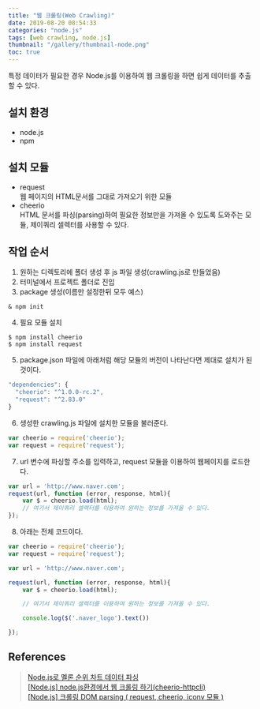 ```yaml
---
title: "웹 크롤링(Web Crawling)"
date: 2019-08-20 08:54:33
categories: "node.js"
tags: [web crawling, node.js]
thumbnail: "/gallery/thumbnail-node.png"
toc: true
---
```


특정 데이터가 필요한 경우 Node.js를 이용하여 웹 크롤링을 하면 쉽게 데이터를 추출할 수 있다.

<!-- more -->

## 설치 환경
* node.js
* npm

## 설치 모듈
* request  
웹 페이지의 HTML문서를 그대로 가져오기 위한 모듈
* cheerio  
HTML 문서를 파싱(parsing)하여 필요한 정보만을 가져올 수 있도록 도와주는 모듈, 제이쿼리 셀렉터를 사용할 수 있다.

## 작업 순서
1. 원하는 디렉토리에 폴더 생성 후 js 파일 생성(crawling.js로 만들었음)
2. 터미널에서 프로젝트 폴더로 진입
3. package 생성(이름만 설정한뒤 모두 예스)
```
& npm init
```

4. 필요 모듈 설치
```
$ npm install cheerio   
$ npm install request
```

5. package.json 파일에 아래처럼 해당 모듈의 버전이 나타난다면 제대로 설치가 된 것이다.
```javascript
"dependencies": {
  "cheerio": "^1.0.0-rc.2",
  "request": "^2.83.0"
}
```

6. 생성한 crawling.js 파일에 설치한 모듈을 불러준다.
```javascript
var cheerio = require('cheerio');
var request = require('request');
```

7. url 변수에 파싱할 주소를 입력하고, request 모듈을 이용하여 웹페이지를 로드한다.
```javascript
var url = 'http://www.naver.com';
request(url, function (error, response, html){
    var $ = cheerio.load(html);
    // 여기서 제이쿼리 셀렉터를 이용하여 원하는 정보를 가져올 수 있다.
});
```

8. 아래는 전체 코드이다.
```javascript
var cheerio = require('cheerio');
var request = require('request');

var url = 'http://www.naver.com';

request(url, function (error, response, html){
    var $ = cheerio.load(html);

    // 여기서 제이쿼리 셀렉터를 이용하여 원하는 정보를 가져올 수 있다.

    console.log($('.naver_logo').text())

});
```

## References
> [Node.js로 멜론 순위 차트 데이터 파싱](http://leechoong.com/posts/2017/nodejs_cheerio)  
> [[Node.js] node.js환경에서 웹 크롤링 하기(cheerio-httpcli)](https://hanswsw.tistory.com/6)  
> [[Node.js] 크롤링 DOM parsing ( request, cheerio, iconv 모듈 )](https://victorydntmd.tistory.com/94)

